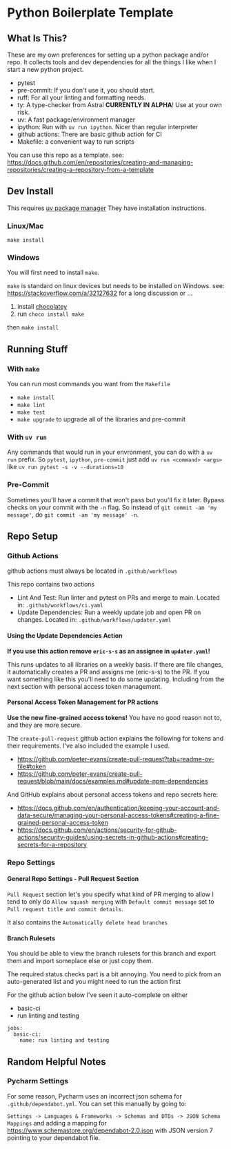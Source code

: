 # Python Boilerplate Template

## What Is This?

These are my own preferences for setting up a python package and/or repo.
It collects tools and dev dependencies for all the things I like when
I start a new python project.

- pytest
- pre-commit: If you don't use it, you should start.
- ruff: For all your linting and formatting needs.
- ty: A type-checker from Astral **CURRENTLY IN ALPHA**! Use at your own risk.
- uv: A fast package/environment manager
- ipython: Run with `uv run ipython`. Nicer than regular interpreter
- github actions: There are basic github action for CI
- Makefile: a convenient way to run scripts

You can use this repo as a template.
see: https://docs.github.com/en/repositories/creating-and-managing-repositories/creating-a-repository-from-a-template

## Dev Install

This requires [uv package manager](https://docs.astral.sh/uv/getting-started/installation/)
They have installation instructions.

### Linux/Mac

`make install`

### Windows

You will first need to install `make`.

`make` is standard on linux devices but needs to be installed on Windows.
see: https://stackoverflow.com/a/32127632 for a long discussion or ...

1. install [chocolatey](https://chocolatey.org/install)
2. run `choco install make`

then `make install`

## Running Stuff

### With `make`

You can run most commands you want from the `Makefile`

- `make install`
- `make lint`
- `make test`
- `make upgrade` to upgrade all of the libraries and pre-commit

### With `uv run`

Any commands that would run in your envronment, you can do with a `uv run`
prefix.  So `pytest`, `ipython`, `pre-commit` just add `uv run <command> <args>`
like `uv run pytest -s -v --durations=10`

### Pre-Commit

Sometimes you'll have a commit that won't pass but you'll fix it later.
Bypass checks on your commit with the `-n` flag. So instead of
`git commit -am 'my message'`, do `git commit -am 'my message' -n`.


## Repo Setup

### Github Actions

github actions must always be located in `.github/workflows`

This repo contains two actions

- Lint And Test: Run linter and pytest on PRs and merge to main.
  Located in: `.github/workflows/ci.yaml`
- Update Dependencies: Run a weekly update job and open PR on changes.
  Located in: `.github/workflows/updater.yaml`

#### Using the Update Dependencies Action

**If you use this action remove `eric-s-s` as an assignee in `updater.yaml`!**

This runs updates to all libraries on a weekly basis. If there are file
changes, it automatically creates a PR and assigns me (eric-s-s) to the PR.
If you want something like this you'll need to do some updating. Including
from the next section with personal access token management.

#### Personal Access Token Management for PR actions

**Use the new fine-grained access tokens!** You have no good reason
not to, and they are more secure.

The `create-pull-request` github action explains the following for
tokens and their requirements. I've also included the example I used.

- https://github.com/peter-evans/create-pull-request?tab=readme-ov-file#token
- https://github.com/peter-evans/create-pull-request/blob/main/docs/examples.md#update-npm-dependencies

And GitHub explains about personal access tokens and repo secrets here:

- https://docs.github.com/en/authentication/keeping-your-account-and-data-secure/managing-your-personal-access-tokens#creating-a-fine-grained-personal-access-token
- https://docs.github.com/en/actions/security-for-github-actions/security-guides/using-secrets-in-github-actions#creating-secrets-for-a-repository

### Repo Settings

#### General Repo Settings - Pull Request Section

`Pull Request` section let's you specify what kind of PR merging to allow
I tend to only do  `Allow squash merging` with `Default commit message`
set to `Pull request title and commit details`.

It also contains the `Automatically delete head branches`

#### Branch Rulesets

You should be able to view the branch rulesets for this branch
and export them and import someplace else or just copy them.

The required status checks part is a bit annoying. You need to pick
from an auto-generated list and you might need to run the action first

For the github action below I've seen it auto-complete on either

- basic-ci
- run linting and testing

```
jobs:
  basic-ci:
    name: run linting and testing
```

## Random Helpful Notes

### Pycharm Settings

For some reason, Pycharm uses an incorrect json schema for `.github/dependabot.yml`. You can set
this manually by going to:

`Settings -> Languages & Frameworks -> Schemas and DTDs -> JSON Schema Mappings` and adding
a mapping for https://www.schemastore.org/dependabot-2.0.json with JSON version 7 pointing to
your dependabot file.
